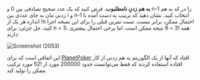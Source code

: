 **به هم زدنِ نامطلبوب.** فرض کنید که یک عدد صحیح تصادفی بین 0 و n-1 را در کد به هم زدنی مان به جای عددی بین i و n-1 انتخاب کنید.
نشان دهید که ترتیب به دست آمده با اندازه هر یک از !n احتمال ممکن، برابر نیست. تست تمرین قبلی را برای این نسخه اجرا کنید.
حل جزئی: برای n = 3، همه !3 = 6 نتیجه ممکن است، اما برخی احتمال بیشتری دارند:

![Screenshot (2053)](https://user-images.githubusercontent.com/90744289/208211374-62ee2ed4-352c-4764-9fdc-90bbd79b5c02.png)


این اتفاقی است که برای [PlanetPoker](https://www.datamation.com/entdev/article.php/616221/How-We-Learned-to-Cheat-at-Online-Poker-A-Study-in-Software-Security.htm) افتاد که آنها از یک الگوریتم به هم زدنی از کار افتاده استفاده کردند که فقط می‌توانست حدود 200000 مورد از !52 مورد ترکیب ممکن را تولید کند.
